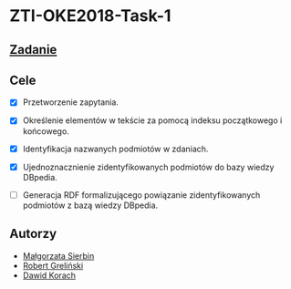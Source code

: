 # ZTI-OKE2018-Task-1

## [Zadanie](https://project-hobbit.eu/challenges/oke2018-challenge-eswc-2018/tasks/?fbclid=IwAR1uO1jdl6kFo_hJIqyZ0VkNNv1gvu3LSRGMUF5kAwVm24fkfqYf_5cquWI#task1)

## Cele
- [x] Przetworzenie zapytania.
- [x] Określenie elementów w tekście za pomocą indeksu początkowego i końcowego.
- [x] Identyfikacja nazwanych podmiotów w zdaniach.
- [x] Ujednoznacznienie zidentyfikowanych podmiotów do bazy wiedzy DBpedia. 
- [ ] Generacja RDF formalizującego powiązanie zidentyfikowanych podmiotów z bazą wiedzy DBpedia.



## Autorzy
* [Małgorzata Sierbin](https://github.com/Gosiadfg)
* [Robert Greliński](https://github.com/Nienawisc)
* [Dawid Korach](https://github.com/E34tf)

